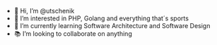 - 👋 Hi, I’m @utschenik
- 👀 I’m interested in PHP, Golang and everything that´s sports
- 🌱 I’m currently learning Software Architecture and Software Design
- 📚 I’m looking to collaborate on anything

<!---
utschenik/utschenik is a ✨ special ✨ repository because its `README.md` (this file) appears on your GitHub profile.
You can click the Preview link to take a look at your changes.
--->
